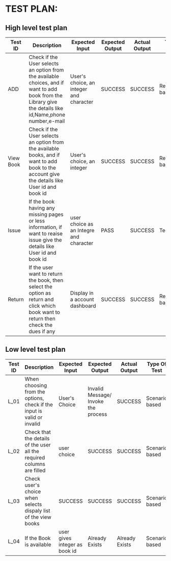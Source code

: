 # TEST PLAN:

##  High level test plan

| **Test ID** | **Description**                                              | **Expected Input** | **Expected Output** | **Actual Output** |**Type Of Test**  |    
|-------------|--------------------------------------------------------------|------------|-------------|----------------|------------------|
|  ADD       |Check if the User selects an option from the available choices, and if want to add book from the Library give the details like id,Name,phone number,e-mail|User's choice, an integer and character| SUCCESS| SUCCESS|Requirement based |
|  View Book       |Check if the User selects an option from the available books, and if want to add book to the account give the details like User id and book id|User's choice, an integer  |  SUCCESS|SUCCESS|Requirement based |
|  Issue        | If the book having any missing pages or less information, if want to reaise issue give the details like User id and book id     |user choice as an Integre and character| PASS | SUCCESS|Technical
|  Return      |If the user want to return the book, then select the option as return and click which book want to return then check the dues if any|Display in a account dashboard|SUCCESS|SUCCESS|Required based |


## Low level test plan

| **Test ID** | **Description**                                              | **Expected Input** | **Expected Output** | **Actual Output** |**Type Of Test**  |    
|-------------|--------------------------------------------------------------|------------|-------------|----------------|------------------|
|  L_01       |When choosing from the options, check if the input is valid or invalid|  User's Choice|Invalid Message/ Invoke the process|SUCCESS|Scenario based |
|  L_02       |Check that the details of the user all the required columns are filled |user choice| SUCCESS|SUCCESS|Scenario based    |
|  L_03       |Check user's choice when selects dispaly list of the view books| SUCCESS|SUCCESS|SUCCESS|Scenario based    |
|  L_04       |If the Book is available | user gives integer as book id|Already Exists|Already Exists|Scenario based    |
